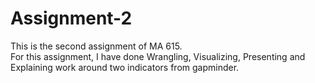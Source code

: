 # Assignment-2
This is the second assignment of MA 615.  
For this assignment, I have done 
Wrangling, Visualizing, Presenting and Explaining work around two indicators from gapminder.
